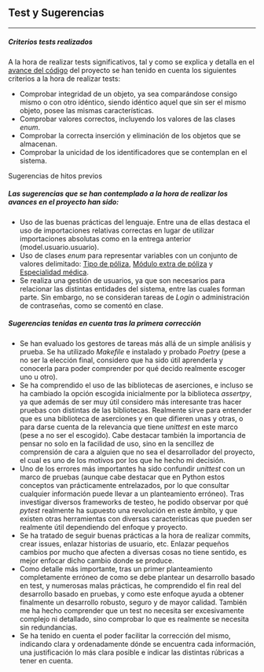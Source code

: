 ## Test y Sugerencias

---

##### Criterios tests realizados

A la hora de realizar tests significativos, tal y como se explica y detalla en el [avance del código](https://carlosma7.github.io/MedAuth/doc/avance_codigo) del proyecto se han tenido en cuenta los siguientes criterios a la hora de realizar tests:

* Comprobar integridad de un objeto, ya sea comparándose consigo mismo o con otro idéntico, siendo idéntico aquel que sin ser el mismo objeto, posee las mismas características.
* Comprobar valores correctos, incluyendo los valores de las clases *enum*.
* Comprobar la correcta inserción y eliminación de los objetos que se almacenan.
* Comprobar la unicidad de los identificadores que se contemplan en el sistema.

Sugerencias de hitos previos

##### Las sugerencias que se han contemplado a la hora de realizar los avances en el proyecto han sido:

* Uso de las buenas prácticas del lenguaje. Entre una de ellas destaca el uso de importaciones relativas correctas en lugar de utilizar importaciones absolutas como en la entrega anterior (model.usuario.usuario).
* Uso de clases *enum* para representar variables con un conjunto de valores delimitado: [Tipo de póliza](https://github.com/Carlosma7/MedAuth/blob/main/src/test/modelos/tipoPoliza.py), [Módulo extra de póliza](https://github.com/Carlosma7/MedAuth/blob/main/src/test/modelos/moduloExtra.py) y [Especialidad médica](https://github.com/Carlosma7/MedAuth/blob/main/src/test/modelos/especialidad.py).
* Se realiza una gestión de usuarios, ya que son necesarios para relacionar las distintas entidades del sistema, entre las cuales forman parte. Sin embargo, no se consideran tareas de *Login* o administración de contraseñas, como se comentó en clase.

##### Sugerencias tenidas en cuenta tras la primera corrección

* Se han evaluado los gestores de tareas más allá de un simple análisis y prueba. Se ha utilizado *Makefile* e instalado y probado *Poetry* (pese a no ser la elección final, considero que ha sido útil aprenderla y conocerla para poder comprender por qué decido realmente escoger uno u otro).
* Se ha comprendido el uso de las bibliotecas de aserciones, e incluso se ha cambiado la opción escogida inicialmente por la biblioteca *assertpy*, ya que además de ser muy útil considero más interesante tras hacer pruebas con distintas de las bibliotecas. Realmente sirve para entender que es una biblioteca de aserciones y en que difieren unas y otras, o para darse cuenta de la relevancia que tiene *unittest* en este marco (pese a no ser el escogido). Cabe destacar también la importancia de pensar no solo en la facilidad de uso, sino en la sencillez de comprensión de cara a alguien que no sea el desarrollador del proyecto, el cual es uno de los motivos por los que he hecho mi decisión.
* Uno de los errores más importantes ha sido confundir *unittest* con un marco de pruebas (aunque cabe destacar que en Python estos conceptos van prácticamente entrelazados, por lo que consultar cualquier información puede llevar a un planteamiento erróneo). Tras investigar diversos frameworks de testeo, he podido observar por qué *pytest* realmente ha supuesto una revolución en este ámbito, y que existen otras herramientas con diversas características que pueden ser realmente útil dependiendo del enfoque y proyecto.
* Se ha tratado de seguir buenas prácticas a la hora de realizar commits, crear issues, enlazar historias de usuario, etc. Enlazar pequeños cambios por mucho que afecten a diversas cosas no tiene sentido, es mejor enfocar dicho cambio donde se produce. 
* Como detalle más importante, tras un primer planteamiento completamente erróneo de como se debe plantear un desarrollo basado en test, y numerosas malas prácticas, he comprendido el fin real del desarrollo basado en pruebas, y como este enfoque ayuda a obtener finalmente un desarrollo robusto, seguro y de mayor calidad. También me ha hecho comprender que un test no necesita ser excesivamente complejo ni detallado, sino comprobar lo que es realmente se necesita sin redundancias.
* Se ha tenido en cuenta el poder facilitar la corrección del mismo, indicando clara y ordenadamente dónde se encuentra cada información, una justificación lo más clara posible e indicar las distintas rúbricas a tener en cuenta.


